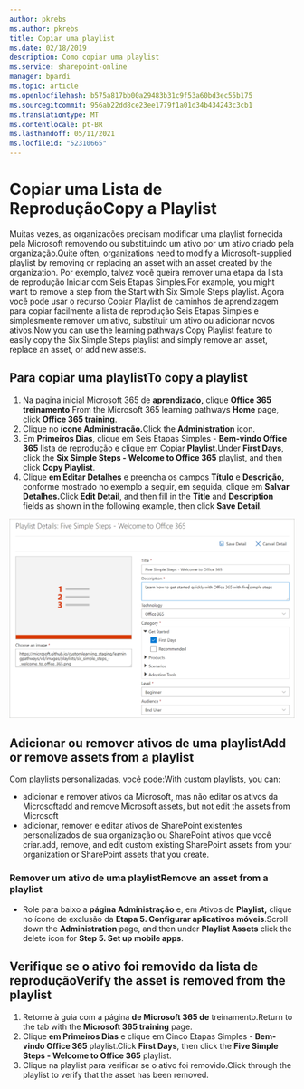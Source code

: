 ```yaml
---
author: pkrebs
ms.author: pkrebs
title: Copiar uma playlist
ms.date: 02/18/2019
description: Como copiar uma playlist
ms.service: sharepoint-online
manager: bpardi
ms.topic: article
ms.openlocfilehash: b575a817bb00a29483b31c9f53a60bd3ec55b175
ms.sourcegitcommit: 956ab22dd8ce23ee1779f1a01d34b434243c3cb1
ms.translationtype: MT
ms.contentlocale: pt-BR
ms.lasthandoff: 05/11/2021
ms.locfileid: "52310665"
---
```

# <a name="copy-a-playlist"></a><span data-ttu-id="aaa8a-103">Copiar uma Lista de Reprodução</span><span class="sxs-lookup"><span data-stu-id="aaa8a-103">Copy a Playlist</span></span>
<span data-ttu-id="aaa8a-104">Muitas vezes, as organizações precisam modificar uma playlist fornecida pela Microsoft removendo ou substituindo um ativo por um ativo criado pela organização.</span><span class="sxs-lookup"><span data-stu-id="aaa8a-104">Quite often, organizations need to modify a Microsoft-supplied playlist by removing or replacing an asset with an asset created by the organization.</span></span> <span data-ttu-id="aaa8a-105">Por exemplo, talvez você queira remover uma etapa da lista de reprodução Iniciar com Seis Etapas Simples.</span><span class="sxs-lookup"><span data-stu-id="aaa8a-105">For example, you might want to remove a step from the Start with Six Simple Steps playlist.</span></span> <span data-ttu-id="aaa8a-106">Agora você pode usar o recurso Copiar Playlist de caminhos de aprendizagem para copiar facilmente a lista de reprodução Seis Etapas Simples e simplesmente remover um ativo, substituir um ativo ou adicionar novos ativos.</span><span class="sxs-lookup"><span data-stu-id="aaa8a-106">Now you can use the learning pathways Copy Playlist feature to easily copy the Six Simple Steps playlist and simply remove an asset, replace an asset, or add new assets.</span></span> 

## <a name="to-copy-a-playlist"></a><span data-ttu-id="aaa8a-107">Para copiar uma playlist</span><span class="sxs-lookup"><span data-stu-id="aaa8a-107">To copy a playlist</span></span>

1. <span data-ttu-id="aaa8a-108">Na página inicial Microsoft 365 de **aprendizado,** clique **Office 365 treinamento**.</span><span class="sxs-lookup"><span data-stu-id="aaa8a-108">From the Microsoft 365 learning pathways **Home** page, click **Office 365 training**.</span></span>
2. <span data-ttu-id="aaa8a-109">Clique no **ícone Administração.**</span><span class="sxs-lookup"><span data-stu-id="aaa8a-109">Click the **Administration** icon.</span></span>
3. <span data-ttu-id="aaa8a-110">Em **Primeiros Dias**, clique em Seis Etapas Simples - **Bem-vindo Office 365** lista de reprodução e clique em Copiar **Playlist**.</span><span class="sxs-lookup"><span data-stu-id="aaa8a-110">Under **First Days**, click the **Six Simple Steps - Welcome to Office 365** playlist, and then click **Copy Playlist**.</span></span> 
4. <span data-ttu-id="aaa8a-111">Clique **em Editar Detalhes** e preencha os campos **Título** e **Descrição,** conforme mostrado no exemplo a seguir, em seguida, clique em **Salvar Detalhes.**</span><span class="sxs-lookup"><span data-stu-id="aaa8a-111">Click **Edit Detail**, and then fill in the **Title** and **Description** fields as shown in the following example, then click **Save Detail**.</span></span>  
 
![cg-copyplaylist5steps.png](media/cg-copyplaylist5steps.png)

## <a name="add-or-remove-assets-from-a-playlist"></a><span data-ttu-id="aaa8a-113">Adicionar ou remover ativos de uma playlist</span><span class="sxs-lookup"><span data-stu-id="aaa8a-113">Add or remove assets from a playlist</span></span>
<span data-ttu-id="aaa8a-114">Com playlists personalizadas, você pode:</span><span class="sxs-lookup"><span data-stu-id="aaa8a-114">With custom playlists, you can:</span></span>
- <span data-ttu-id="aaa8a-115">adicionar e remover ativos da Microsoft, mas não editar os ativos da Microsoft</span><span class="sxs-lookup"><span data-stu-id="aaa8a-115">add and remove Microsoft assets, but not edit the assets from Microsoft</span></span>
- <span data-ttu-id="aaa8a-116">adicionar, remover e editar ativos de SharePoint existentes personalizados de sua organização ou SharePoint ativos que você criar.</span><span class="sxs-lookup"><span data-stu-id="aaa8a-116">add, remove, and edit custom existing SharePoint assets from your organization or SharePoint assets that you create.</span></span> 

### <a name="remove-an-asset-from-a-playlist"></a><span data-ttu-id="aaa8a-117">Remover um ativo de uma playlist</span><span class="sxs-lookup"><span data-stu-id="aaa8a-117">Remove an asset from a playlist</span></span>
- <span data-ttu-id="aaa8a-118">Role para baixo a **página Administração** e, em Ativos de **Playlist,** clique no ícone de exclusão da **Etapa 5. Configurar aplicativos móveis**.</span><span class="sxs-lookup"><span data-stu-id="aaa8a-118">Scroll down the **Administration** page, and then under **Playlist Assets** click the delete icon for **Step 5. Set up mobile apps**.</span></span> 

## <a name="verify-the-asset-is-removed-from-the-playlist"></a><span data-ttu-id="aaa8a-119">Verifique se o ativo foi removido da lista de reprodução</span><span class="sxs-lookup"><span data-stu-id="aaa8a-119">Verify the asset is removed from the playlist</span></span>
1. <span data-ttu-id="aaa8a-120">Retorne à guia com a página **de Microsoft 365 de** treinamento.</span><span class="sxs-lookup"><span data-stu-id="aaa8a-120">Return to the tab with the **Microsoft 365 training** page.</span></span>
2. <span data-ttu-id="aaa8a-121">Clique **em Primeiros Dias** e clique em Cinco Etapas Simples - **Bem-vindo Office 365** playlist.</span><span class="sxs-lookup"><span data-stu-id="aaa8a-121">Click **First Days**, then click the **Five Simple Steps - Welcome to Office 365** playlist.</span></span> 
3. <span data-ttu-id="aaa8a-122">Clique na playlist para verificar se o ativo foi removido.</span><span class="sxs-lookup"><span data-stu-id="aaa8a-122">Click through the playlist to verify that the asset has been removed.</span></span>


